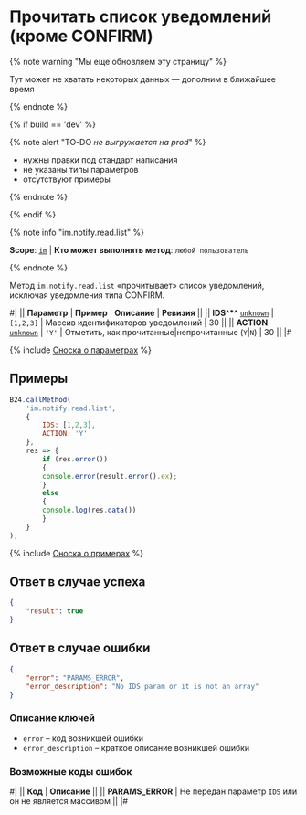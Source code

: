 # Прочитать список уведомлений (кроме CONFIRM)

{% note warning "Мы еще обновляем эту страницу" %}

Тут может не хватать некоторых данных — дополним в ближайшее время

{% endnote %}

{% if build == 'dev' %}

{% note alert "TO-DO _не выгружается на prod_" %}

- нужны правки под стандарт написания
- не указаны типы параметров
- отсутствуют примеры

{% endnote %}

{% endif %}

{% note info "im.notify.read.list" %}

**Scope**: [`im`](../../scopes/permissions.md) | **Кто может выполнять метод**: `любой пользователь`

{% endnote %}

Метод `im.notify.read.list` «прочитывает» список уведомлений, исключая уведомления типа CONFIRM.

#|
|| **Параметр** | **Пример** | **Описание** | **Ревизия** ||
|| **IDS^*^**
[`unknown`](../../data-types.md) | `[1,2,3]` | Массив идентификаторов уведомлений | 30 ||
|| **ACTION**
[`unknown`](../../data-types.md) | `'Y'` | Отметить, как прочитанные|непрочитанные (`Y`\|`N`) | 30 ||
|#

{% include [Сноска о параметрах](../../../_includes/required.md) %}

## Примеры

```js
B24.callMethod(
    'im.notify.read.list',
    {
        IDS: [1,2,3],
        ACTION: 'Y'
    },
    res => {
        if (res.error())
        {
        console.error(result.error().ex);
        }
        else
        {
        console.log(res.data())
        }
    }
);
```

{% include [Сноска о примерах](../../../_includes/examples.md) %}

## Ответ в случае успеха

```json
{
    "result": true
}        
```

## Ответ в случае ошибки

```json
{
    "error": "PARAMS_ERROR",
    "error_description": "No IDS param or it is not an array"
}
```

### Описание ключей

- `error` – код возникшей ошибки
- `error_description` – краткое описание возникшей ошибки

### Возможные коды ошибок

#|
|| **Код** | **Описание** ||
|| **PARAMS_ERROR** | Не передан параметр `IDS` или он не является массивом ||
|#